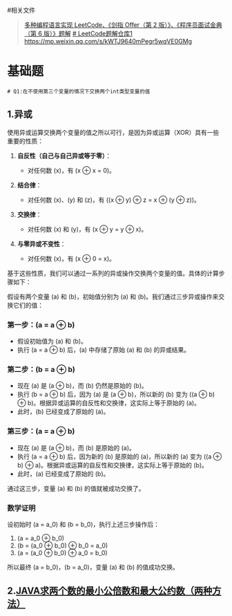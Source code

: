
#相关文件

>[多种编程语言实现 LeetCode、《剑指 Offer（第 2 版）》、《程序员面试金典（第 6 版）》题解](https://github.com/doocs/leetcode)
>[# LeetCode题解仓库1](https://github.com/CyC2018/CS-Notes/tree/master/notes)
>https://mp.weixin.qq.com/s/kWTJ9640mPegr5wqVE0GMg

# 基础题

	# Q1:在不使用第三个变量的情况下交换两个int类型变量的值
## 1.异或

使用异或运算交换两个变量的值之所以可行，是因为异或运算（XOR）具有一些重要的性质：

1. **自反性（自己与自己异或等于零）**：
   - 对任何数 \(x\)，有 \(x ⊕ x = 0\)。

2. **结合律**：
   - 对任何数 \(x\)、\(y\) 和 \(z\)，有 \((x ⊕ y) ⊕ z = x ⊕ (y ⊕ z)\)。

3. **交换律**：
   - 对任何数 \(x\) 和 \(y\)，有 \(x ⊕ y = y ⊕ x\)。

4. **与零异或不变性**：
   - 对任何数 \(x\)，有 \(x ⊕ 0 = x\)。

基于这些性质，我们可以通过一系列的异或操作交换两个变量的值。具体的计算步骤如下：

假设有两个变量 \(a\) 和 \(b\)，初始值分别为 \(a\) 和 \(b\)。我们通过三步异或操作来交换它们的值：

### 第一步：\(a = a ⊕ b\)
- 假设初始值为 \(a\) 和 \(b\)。
- 执行 \(a = a ⊕ b\) 后，\(a\) 中存储了原始 \(a\) 和 \(b\) 的异或结果。

### 第二步：\(b = a ⊕ b\)
- 现在 \(a\) 是 \(a ⊕ b\)，而 \(b\) 仍然是原始的 \(b\)。
- 执行 \(b = a ⊕ b\) 后，因为 \(a\) 是 \(a ⊕ b\)，所以新的 \(b\) 变为 \((a ⊕ b) ⊕ b\)。根据异或运算的自反性和交换律，这实际上等于原始的 \(a\)。
- 此时，\(b\) 已经变成了原始的 \(a\)。

### 第三步：\(a = a ⊕ b\)
- 现在 \(a\) 是 \(a ⊕ b\)，而 \(b\) 是原始的 \(a\)。
- 执行 \(a = a ⊕ b\) 后，因为新的 \(b\) 是原始的 \(a\)，所以新的 \(a\) 变为 \((a ⊕ b) ⊕ a\)。根据异或运算的自反性和交换律，这实际上等于原始的 \(b\)。
- 此时，\(a\) 已经变成了原始的 \(b\)。

通过这三步，变量 \(a\) 和 \(b\) 的值就被成功交换了。

### 数学证明

设初始时 \(a = a_0\) 和 \(b = b_0\)，执行上述三步操作后：

1. \(a = a_0 ⊕ b_0\)
2. \(b = (a_0 ⊕ b_0) ⊕ b_0 = a_0\)
3. \(a = (a_0 ⊕ b_0) ⊕ a_0 = b_0\)

所以最终 \(a = b_0\)，\(b = a_0\)，变量 \(a\) 和 \(b\) 的值成功交换。


## 2.[JAVA求两个数的最小公倍数和最大公约数（两种方法）](https://blog.csdn.net/qq_20185737/article/details/107524078)